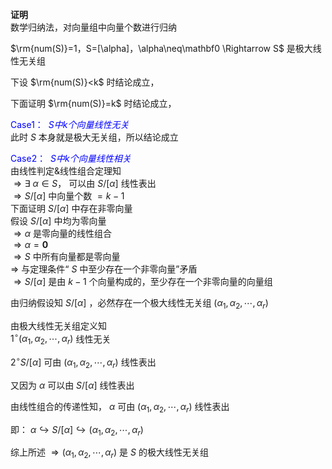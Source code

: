**证明**  
数学归纳法，对向量组中向量个数进行归纳  
  
$\rm{num(S)}=1，S=[\alpha]，\alpha\neq\mathbf0  
\Rightarrow S$ 是极大线性无关组  
  
下设  $\rm{num(S)}<k$  时结论成立，  
  
下面证明  $\rm{num(S)}=k$  时结论成立，  
  
<font color=blue>Case1：  $S中k个向量线性无关$ </font>  
此时 $S$ 本身就是极大无关组，所以结论成立  
  
<font color=blue>Case2：  $S中k个向量线性相关$ </font>  
由线性判定&线性组合定理知  
$\Rightarrow\exists\ \alpha\in S，$ 可以由 $S/[\alpha]$ 线性表出  
$\Rightarrow S/[\alpha]$ 中向量个数 $=k-1$  
下面证明 $S/[\alpha]$ 中存在非零向量  
假设 $S/[\alpha]$ 中均为零向量  
$\Rightarrow\alpha$ 是零向量的线性组合  
$\Rightarrow\alpha=\mathbf0$  
$\Rightarrow S$ 中所有向量都是零向量  
$\Rightarrow$ 与定理条件“ $S$ 中至少存在一个非零向量”矛盾  
$\Rightarrow S/[\alpha]$ 是由 $k-1$ 个向量构成的，至少存在一个非零向量的向量组  
  
由归纳假设知 $S/[\alpha]$ ，必然存在一个极大线性无关组 $(\alpha_1,\alpha_2,\cdots,\alpha_r)$  
  
由极大线性无关组定义知  
$1^\circ (\alpha_1,\alpha_2,\cdots,\alpha_r)$ 线性无关  
  
$2^\circ S/[\alpha]$ 可由 $(\alpha_1,\alpha_2,\cdots,\alpha_r)$ 线性表出  
  
  
又因为 $\alpha$ 可以由 $S/[\alpha]$ 线性表出  
  
由线性组合的传递性知， $\alpha$ 可由 $(\alpha_1,\alpha_2,\cdots,\alpha_r)$ 线性表出  
  
即： $\alpha\hookrightarrow S/[\alpha]\hookrightarrow(\alpha_1,\alpha_2,\cdots,\alpha_r)$  
  
综上所述 $\Rightarrow(\alpha_1,\alpha_2,\cdots,\alpha_r)$ 是 $S$ 的极大线性无关组  
